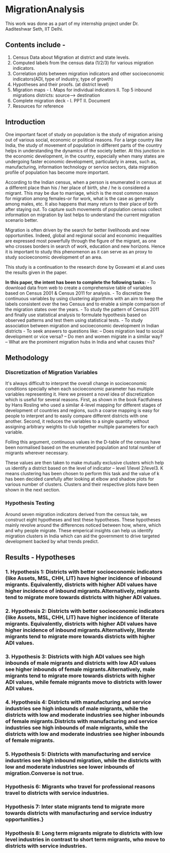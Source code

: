 # MigrationAnalysis
This work was done as a part of my internship project under Dr. Aaditeshwar Seth, IIT Delhi.

## Contents include - 

1. Census Data about Migration at district and state levels.
2. Computed labels from the census data (1/2/3) for various migration indicators.
3. Correlation plots between migration indicators and other socioeconomic indicators(ADI, type of industry, type of growth)
4. Hypotheses and their proofs. (at district level)
5. Migration maps - I. Maps for individual indicators II. Top 5 inbound migrations districts: source--> destination
6. Complete migration deck - I. PPT II. Document 
7. Resources for reference 

## Introduction

One important facet of study on population is the study of migration arising out of various social, economic or political reasons. For a large country like India, the study of movement of population in different parts of the country helps in understanding the dynamics of the society better. At this junction in the economic development, in the country, especially when many states are undergoing faster economic development, particularly in areas, such as, manufacturing, information technology or service sectors, data migration profile of population has become more important.

According to the Indian census, when a person is enumerated in census at a different place than his / her place of birth, she / he is considered a migrant. This may be due to marriage, which is the most common reason for migration among females-or for work, what is the case as generally among males, etc. It also happens that many return to their place of birth after staying out. To capture such movements of population census collect information on migration by last helps to understand the current migration scenario better.
    
Migration is often driven by the search for better livelihoods and new opportunities. Indeed, global and regional social and economic inequalities are expressed most powerfully through the figure of the migrant, as one who crosses borders in search of work, education and new horizons. Hence it is important to study this phenomenon as it can serve as an proxy to study socioeconomic development of an area.
    
    
This study is a continuation to the research done by Goswami et al.and uses the results given in the paper.
    
__In this paper, the intent has been to complete the following tasks:__ 
        - To download data from web to create a comprehensive table of variables based on Census 2001 & Census 2011 for analysis.
        - To discretize the continuous variables by using clustering algorithms with an aim to keep the labels consistent over the two Census and to enable a simple                  comparison of the migration states over the years.
        - To study the pattern of Census 2011 and finally use statistical analysis to formulate hypothesis based on observed patterns and test them using statistical tests.
        - To study association between migration and socioeconomic development in Indian districts
        - To seek answers to questions like:
            – Does migration lead to social development or vice versa?
            – Do men and women migrate in a similar way?
            – What are the prominent migration hubs in India and what causes this?
           
## Methodology 

### Discretization of Migration Variables

It's always difficult to interpret the overall change in socioeconomic conditions specially when each socioeconomic parameter has multiple variables representing it. Here we present a novel idea of discretization which is useful for several reasons. First, as shown in the book Factfulness by Hans Rosling who used a similar 4-level mapping for different stages of development of countries and regions, such a coarse mapping is easy for people to interpret and to easily compare different districts with one another. Second, it reduces the variables to a single quantity without assigning arbitrary weights to club together multiple parameters for each variable. 

Folling this argument, continuous values in the D-table of the census have been normalised based on the enumerated population and total number of migrants wherever necessary.

These values are then taken to make mutually exclusive clusters which help us identify a district based on the level of indicator – level 1/level 2/level3. K means clustering has been chosen to perform this task and the value of k has been decided carefully after looking at elbow and shadow plots for various number of clusters. Clusters and their respective plots have been shown in the next section.

### Hypothesis Testing
Around seven migration indicators derived from the census tale, we construct eight hypotheses and test these hypotheses. These hypotheses mainly revolve around the differences noticed between how, where, which and why people migrate. These emperical insights can help us identify migration clusters in India which can aid the government to drive targeted development backed by what trends predict.

## Results - Hypotheses

### 1. Hypothesis 1: Districts with better socioeconomic indicators (like Assets, MSL, CHH, LIT) have higher incidence of inbound migrants. Equivalently, districts with higher ADI values have higher incidence of inbound migrants.Alternatively, migrants tend to migrate more towards districts with higher ADI values.
    
### 2. Hypothesis 2: Districts with better socioeconomic indicators (like Assets, MSL, CHH, LIT) have higher incidence of literate migrants. Equivalently, districts with higher ADI values have higher incidence of inbound migrants.Alternatively, literate migrants tend to migrate more towards districts with higher ADI values.

### 3. Hypothesis 3: Districts with high ADI values see high inbounds of male migrants and districts with low ADI values see higher inbounds of female migrants.Alternatively, male migrants tend to migrate more towards districts with higher ADI values, while female migrants move to districts with lower ADI values.
   
### 4. Hypothesis 4: Districts with manufacturing and service industries see high inbounds of male migrants, while the districts with low and moderate industries see higher inbounds of female migrants.Districts with manufacturing and service industries see high inbounds of male migrants, while the districts with low and moderate industries see higher inbounds of female migrants.

### 5. Hypothesis 5: Districts with manufacturing and service industries see high inbound migration, while the districts with low and moderate industries see lower inbounds of migration.Converse is not true.

### Hypothesis 6: Migrants who travel for professional reasons travel to districts with service industries.
 
### Hypothesis 7: Inter state migrants tend to migrate more towards districts with manufacturing and service industry opportunities.}
  
### Hypothesis 8: Long term migrants migrate to districts with low level industries in contrast to short term migrants, who move to districts with service industries.





            
            

